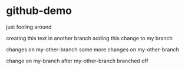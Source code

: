 # github-demo
just fooling around

creating this text in another branch
adding this change to my branch

changes on my-other-branch
some more changes on my-other-branch

change on my-branch after my-other-branch branched off
